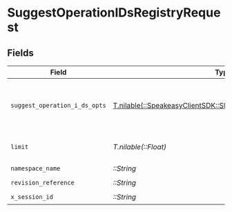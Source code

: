 # SuggestOperationIDsRegistryRequest


## Fields

| Field                                                                                                              | Type                                                                                                               | Required                                                                                                           | Description                                                                                                        |
| ------------------------------------------------------------------------------------------------------------------ | ------------------------------------------------------------------------------------------------------------------ | ------------------------------------------------------------------------------------------------------------------ | ------------------------------------------------------------------------------------------------------------------ |
| `suggest_operation_i_ds_opts`                                                                                      | [T.nilable(::SpeakeasyClientSDK::Shared::SuggestOperationIDsOpts)](../../models/shared/suggestoperationidsopts.md) | :heavy_minus_sign:                                                                                                 | The schema file to upload provided as a multipart/form-data file segment.                                          |
| `limit`                                                                                                            | *T.nilable(::Float)*                                                                                               | :heavy_minus_sign:                                                                                                 | Max number of suggestions to request                                                                               |
| `namespace_name`                                                                                                   | *::String*                                                                                                         | :heavy_check_mark:                                                                                                 | N/A                                                                                                                |
| `revision_reference`                                                                                               | *::String*                                                                                                         | :heavy_check_mark:                                                                                                 | Tag or digest                                                                                                      |
| `x_session_id`                                                                                                     | *::String*                                                                                                         | :heavy_check_mark:                                                                                                 | N/A                                                                                                                |